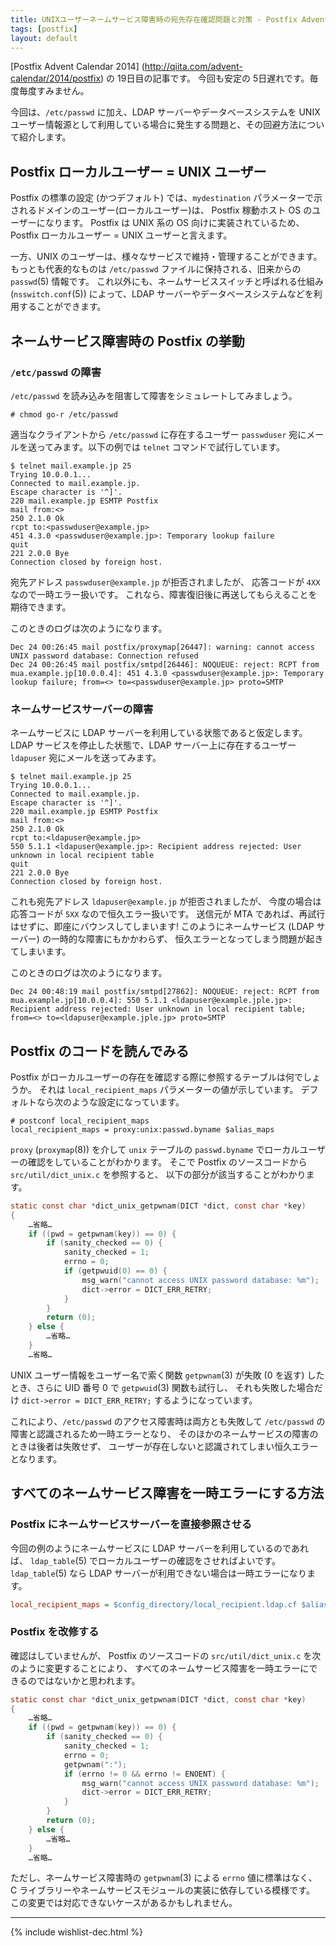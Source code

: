 ```yaml
---
title: UNIXユーザーネームサービス障害時の宛先存在確認問題と対策 - Postfix Advent Calendar 2014
tags: [postfix]
layout: default
---
```


[Postfix Advent Calendar 2014]
(http://qiita.com/advent-calendar/2014/postfix) の 19日目の記事です。
今回も安定の 5日遅れです。毎度毎度すみません。

今回は、`/etc/passwd` に加え、LDAP サーバーやデータベースシステムを UNIX
ユーザー情報源として利用している場合に発生する問題と、その回避方法について紹介します。

Postfix ローカルユーザー = UNIX ユーザー
----------------------------------------------------------------------

Postfix の標準の設定 (かつデフォルト) では、`mydestination`
パラメーターで示されるドメインのユーザー(ローカルユーザー)は、
Postfix 稼動ホスト OS のユーザーになります。
Postfix は UNIX 系の OS 向けに実装されているため、
Postfix ローカルユーザー = UNIX ユーザーと言えます。

一方、UNIX のユーザーは、様々なサービスで維持・管理することができます。
もっとも代表的なものは `/etc/passwd` ファイルに保持される、旧来からの
`passwd`(5) 情報です。
これ以外にも、ネームサービススイッチと呼ばれる仕組み (`nsswitch.conf`(5))
によって、LDAP サーバーやデータベースシステムなどを利用することができます。

ネームサービス障害時の Postfix の挙動
----------------------------------------------------------------------

### `/etc/passwd` の障害

`/etc/passwd` を読み込みを阻害して障害をシミュレートしてみましょう。

```console
# chmod go-r /etc/passwd
```

適当なクライアントから `/etc/passwd` に存在するユーザー `passwduser`
宛にメールを送ってみます。以下の例では `telnet` コマンドで試行しています。

```console
$ telnet mail.example.jp 25
Trying 10.0.0.1...
Connected to mail.example.jp.
Escape character is '^]'.
220 mail.example.jp ESMTP Postfix
mail from:<>
250 2.1.0 Ok
rcpt to:<passwduser@example.jp>
451 4.3.0 <passwduser@example.jp>: Temporary lookup failure
quit
221 2.0.0 Bye
Connection closed by foreign host.
```

宛先アドレス `passwduser@example.jp` が拒否されましたが、
応答コードが `4XX` なので一時エラー扱いです。
これなら、障害復旧後に再送してもらえることを期待できます。

このときのログは次のようになります。

```
Dec 24 00:26:45 mail postfix/proxymap[26447]: warning: cannot access UNIX password database: Connection refused
Dec 24 00:26:45 mail postfix/smtpd[26446]: NOQUEUE: reject: RCPT from mua.example.jp[10.0.0.4]: 451 4.3.0 <passwduser@example.jp>: Temporary lookup failure; from=<> to=<passwduser@example.jp> proto=SMTP
```

### ネームサービスサーバーの障害

ネームサービスに LDAP サーバーを利用している状態であると仮定します。
LDAP サービスを停止した状態で、LDAP サーバー上に存在するユーザー `ldapuser`
宛にメールを送ってみます。

```console
$ telnet mail.example.jp 25
Trying 10.0.0.1...
Connected to mail.example.jp.
Escape character is '^]'.
220 mail.example.jp ESMTP Postfix
mail from:<>
250 2.1.0 Ok
rcpt to:<ldapuser@example.jp>
550 5.1.1 <ldapuser@example.jp>: Recipient address rejected: User unknown in local recipient table
quit
221 2.0.0 Bye
Connection closed by foreign host.
```

これも宛先アドレス `ldapuser@example.jp` が拒否されましたが、
今度の場合は応答コードが `5XX` なので恒久エラー扱いです。
送信元が MTA であれば、再試行はせずに、即座にバウンスしてしまいます!
このようにネームサービス (LDAP サーバー) の一時的な障害にもかかわらず、
恒久エラーとなってしまう問題が起きてしまいます。

このときのログは次のようになります。

```
Dec 24 00:48:19 mail postfix/smtpd[27862]: NOQUEUE: reject: RCPT from mua.example.jp[10.0.0.4]: 550 5.1.1 <ldapuser@example.jple.jp>: Recipient address rejected: User unknown in local recipient table; from=<> to=<ldapuser@example.jple.jp> proto=SMTP
```

Postfix のコードを読んでみる
----------------------------------------------------------------------

Postfix がローカルユーザーの存在を確認する際に参照するテーブルは何でしょうか。
それは `local_recipient_maps` パラメーターの値が示しています。
デフォルトなら次のような設定になっています。

```console
# postconf local_recipient_maps
local_recipient_maps = proxy:unix:passwd.byname $alias_maps
```

`proxy` (`proxymap`(8)) を介して `unix` テーブルの `passwd.byname`
でローカルユーザーの確認をしていることがわかります。
そこで Postfix のソースコードから `src/util/dict_unix.c` を参照すると、
以下の部分が該当することがわかります。

```c
static const char *dict_unix_getpwnam(DICT *dict, const char *key)
{
    …省略…
    if ((pwd = getpwnam(key)) == 0) {
        if (sanity_checked == 0) {
            sanity_checked = 1;
            errno = 0;
            if (getpwuid(0) == 0) {
                msg_warn("cannot access UNIX password database: %m");
                dict->error = DICT_ERR_RETRY;
            }
        }
        return (0);
    } else {
        …省略…
    }
    …省略…
```

UNIX ユーザー情報をユーザー名で索く関数 `getpwnam`(3) が失敗 (0 を返す)
したとき、さらに UID 番号 0 で `getpwuid`(3) 関数も試行し、
それも失敗した場合だけ `dict->error = DICT_ERR_RETRY;` するようになっています。

これにより、`/etc/passwd`
のアクセス障害時は両方とも失敗して `/etc/passwd` の障害と認識されるため一時エラーとなり、
そのほかのネームサービスの障害のときは後者は失敗せず、
ユーザーが存在しないと認識されてしまい恒久エラーとなります。

すべてのネームサービス障害を一時エラーにする方法
----------------------------------------------------------------------

### Postfix にネームサービスサーバーを直接参照させる

今回の例のようにネームサービスに LDAP サーバーを利用しているのであれば、
`ldap_table`(5) でローカルユーザーの確認をさせればよいです。
`ldap_table`(5) なら LDAP サーバーが利用できない場合は一時エラーになります。

```cfg
local_recipient_maps = $config_directory/local_recipient.ldap.cf $alias_maps
```

### Postfix を改修する

確認はしていませんが、
Postfix のソースコードの `src/util/dict_unix.c` を次のように変更することにより、
すべてのネームサービス障害を一時エラーにできるのではないかと思われます。

```c
static const char *dict_unix_getpwnam(DICT *dict, const char *key)
{
    …省略…
    if ((pwd = getpwnam(key)) == 0) {
        if (sanity_checked == 0) {
            sanity_checked = 1;
            errno = 0;
            getpwnam(":");
            if (errno != 0 && errno != ENOENT) {
                msg_warn("cannot access UNIX password database: %m");
                dict->error = DICT_ERR_RETRY;
            }
        }
        return (0);
    } else {
        …省略…
    }
    …省略…
```

ただし、ネームサービス障害時の `getpwnam`(3) による `errno` 値に標準はなく、
C ライブラリーやネームサービスモジュールの実装に依存している模様です。
この変更では対応できないケースがあるかもしれません。

* * *

{% include wishlist-dec.html %}

